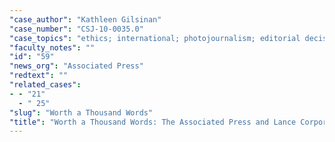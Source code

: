 ```yaml
---
"case_author": "Kathleen Gilsinan"
"case_number": "CSJ-10-0035.0"
"case_topics": "ethics; international; photojournalism; editorial decisionmaking"
"faculty_notes": ""
"id": "59"
"news_org": "Associated Press"
"redtext": ""
"related_cases":
- - "21"
  - " 25"
"slug": "Worth a Thousand Words"
"title": "Worth a Thousand Words: The Associated Press and Lance Corporal Joshua Bernard"
---
```

